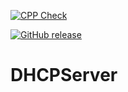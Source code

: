 [![CPP Check](https://github.com/johngavel/DHCPServer/actions/workflows/cpp-check.yml/badge.svg)](https://github.com/johngavel/DHCPServer/actions/workflows/cpp-check.yml)

[![GitHub release](https://img.shields.io/github/release/johngavel/DHCPServer.svg?maxAge=3600)](https://github.com/johngavel/DHCPServer/releases)

# DHCPServer 

